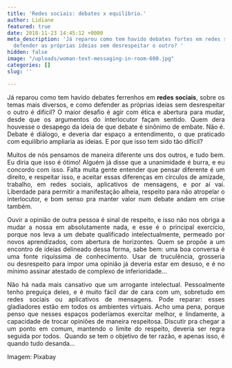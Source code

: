 ```yaml
---
title: 'Redes sociais: debates x equilíbrio.'
author: Lidiane
featured: true
date: 2018-11-23 14:45:12 +0000
meta_description: 'Já reparou como tem havido debates fortes em redes sociais? Como
  defender as próprias ideias sem desrespeitar o outro? '
hidden: false
image: "/uploads/woman-text-messaging-in-room-600.jpg"
categories: []
slug: ''

---
```

<p align="justify">Já reparou como tem havido debates ferrenhos em <strong>redes sociais</strong>, sobre os temas mais diversos, e como defender as próprias ideias sem desrespeitar o outro é difícil? O maior desafio é agir com ética e abertura para mudar, desde que os argumentos do interlocutor façam sentido. Quem dera houvesse o desapego da ideia de que debate é sinônimo de embate. Não é. Debate é diálogo, e deveria dar espaço a entendimento, o que praticado com equilíbrio ampliaria as ideias. E por que isso tem sido tão difícil?</p> 

<p align="justify">Muitos de nós pensamos de maneira diferente uns dos outros, e tudo bem. Eu diria que isso é ótimo! Alguém já disse que a unanimidade é burra, e eu concordo com isso. Falta muita gente entender que pensar diferente é um direito, e respeitar isso, e aceitar essas diferenças em círculos de amizade, trabalho, em redes sociais, aplicativos de mensagens, e por aí vai. Liberdade para permitir a manifestação alheia, respeito para não atropelar o interlocutor, e bom senso pra manter valor num debate andam em crise também.</p>

<p align="justify">Ouvir a opinião de outra pessoa é sinal de respeito, e isso não nos obriga a mudar a nossa em absolutamente nada, e esse é o principal exercício, porque nos leva a um debate qualificado intelectualmente, permeado por novos aprendizados, com abertura de horizontes. Quem se propõe a um encontro de ideias delineado dessa forma, sabe bem: uma boa conversa é uma fonte riquíssima de conhecimento. Usar de truculência, grosseria ou desrespeito para impor uma opinião já deveria estar em desuso, e é no mínimo assinar atestado de complexo de inferioridade…</p>

<p align="justify">Não há nada mais cansativo que um arrogante intelectual. Pessoalmente tenho preguiça deles, e é muito fácil dar de cara com um, sobretudo em redes sociais ou aplicativos de mensagens. Pode reparar: esses gladiadores estão em todos os ambientes virtuais. Acho uma pena, porque penso que nesses espaços poderíamos exercitar melhor, e lindamente, a capacidade de trocar opiniões de maneira respeitosa. Discutir pra chegar a um ponto em comum, mantendo o limite do respeito, deveria ser regra seguida por todos.  Quando se tem o objetivo de ter razão, e apenas isso, é quando tudo desanda…</p>

<p align="justify">Imagem: Pixabay</p>